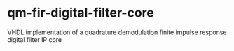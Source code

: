 qm-fir-digital-filter-core
==========================

VHDL implementation of a quadrature demodulation finite impulse response digital filter IP core
